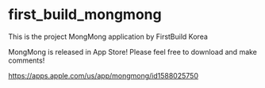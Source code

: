 # first_build_mongmong
This is the project MongMong application by FirstBuild Korea

MongMong is released in App Store! Please feel free to download and make comments!

https://apps.apple.com/us/app/mongmong/id1588025750
